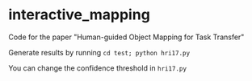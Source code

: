 # interactive_mapping
Code for the paper "Human-guided Object Mapping for Task Transfer"

Generate results by running ```cd test; python hri17.py```

You can change the confidence threshold in ```hri17.py```
